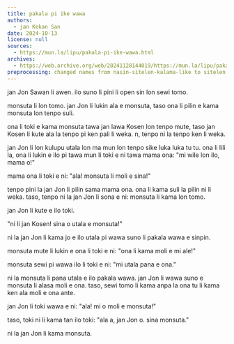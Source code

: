```yaml
---
title: pakala pi ike wawa
authors:
  - jan Kekan San
date: 2024-10-13
license: null
sources:
  - https://mun.la/lipu/pakala-pi-ike-wawa.html
archives:
  - https://web.archive.org/web/20241128144019/https://mun.la/lipu/pakala-pi-ike-wawa.html
preprocessing: changed names from nasin-sitelen-kalama-like to sitelen Lasina
---
```


jan Jon Sawan li awen. ilo suno li pini li open sin lon sewi tomo.

monsuta li lon tomo. jan Jon li lukin ala e monsuta, taso ona li pilin e kama monsuta lon tenpo suli.

ona li toki e kama monsuta tawa jan lawa Kosen lon tenpo mute, taso jan Kosen li kute ala la tenpo pi ken pali li weka. n, tenpo ni la tenpo ken li weka.

jan Jon li lon kulupu utala lon ma mun lon tenpo sike luka luka tu tu. ona li lili la, ona li lukin e ilo pi tawa mun li toki e ni tawa mama ona: "mi wile lon ilo, mama o!"

mama ona li toki e ni: "ala! monsuta li moli e sina!"

tenpo pini la jan Jon li pilin sama mama ona. ona li kama suli la pilin ni li weka. taso, tenpo ni la jan Jon li sona e ni: monsuta li kama lon tomo.

jan Jon li kute e ilo toki.

"ni li jan Kosen! sina o utala e monsuta!"

ni la jan Jon li kama jo e ilo utala pi wawa suno li pakala wawa e sinpin.

monsuta mute li lukin e ona li toki e ni: "ona li kama moli e mi ale!"

monsuta sewi pi wawa ilo li toki e ni: "mi utala pana e ona."

ni la monsuta li pana utala e ilo pakala wawa. jan Jon li wawa suno e monsuta li alasa moli e ona. taso, sewi tomo li kama anpa la ona tu li kama ken ala moli e ona ante.

jan Jon li toki wawa e ni: "ala! mi o moli e monsuta!"

taso, toki ni li kama tan ilo toki: "ala a, jan Jon o. sina monsuta."

ni la jan Jon li kama monsuta.
